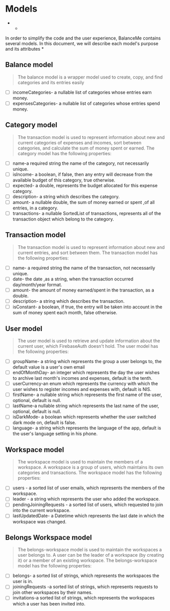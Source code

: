 
# Models

* *
 In order to simplify the code and the user experience,
BalanceMe contains several models. 
 In this document, we will describe each model's purpose
and its attributes
*

## Balance model
> The balance model is a wrapper model used to create, 
> copy, and find categories and its entries easily
* [ ] incomeCategories- a nullable list of categories whose entries earn money.
* [ ] expensesCategories- a nullable list of categories whose entries spend money.

## Category model
> The transaction model is used to represent
> information about new and current categories of expenses and incomes,
> sort between categories, and calculate the sum of money spent or earned.
> The category model has the following properties:
* [ ] name-a required string the name of the category, not necessarily unique.
* [ ] isIncome- a boolean, if false, then any entry will decrease from the available budget of this category, true otherwise.   
* [ ] expected- a double, represents the budget allocated for this expense category.
* [ ] description- a string which describes the category.
* [ ] amount- a nullable double, the sum of money earned or spent ,of all entries, in a category.
* [ ] transactions- a nullable SortedList of transactions, represents all of the transaction object which belong to the category. 

## Transaction model
> The transaction model is used to represent
> information about new and current entries, 
> and sort between them.
> The transaction model has the following properties:
* [ ] name- a required string the name of the transaction, not necessarily unique.
* [ ] date- the date ,as a string, when the transaction occurred day/month/year format.
* [ ] amount- the amount of money earned/spent in the transaction, as a double.
* [ ] description- a string which describes the transaction.
* [ ] isConstant- a boolean, if true, the entry will be taken into account in the sum of money spent each month, false otherwise.

## User model
> The user model is used to retrieve and update 
> information about the current user, which FirebaseAuth doesn't hold.
> The user model has the following properties:

* [ ] groupName- a string which represents the group a user belongs to, the default value is a user's own email
* [ ] endOfMonthDay- an integer which represents the day the user wishes to archive last month's incomes and expenses, default is the tenth.
* [ ] userCurrency-an enum which represents the currency with which the user wishes to register incomes and expenses with, default is NIS.
* [ ] firstName- a nullable string which represents the first name of the user, optional, default is null.
* [ ] lastName-a nullable string which represents the last name of the user, optional, default is null.
* [ ] isDarkMode- a boolean which represents whether the user switched dark mode on, default is false.
* [ ] language- a string which represents the language of the app, default is the user's language setting in his phone.

## Workspace model
> The workspace model is used to maintain the members of a workspace.
> A workspace is a group of users, which maintains its own categories and transactions.
> The workspace model has the following properties:

* [ ] users - a sorted list of user emails, which represents the members of the workspace.
* [ ] leader - a string which represents the user who added the workspace.
* [ ] pendingJoiningRequests - a sorted list of users, which requested to join into the current workspace.
* [ ] lastUpdatedDate- a Datetime which represents the last date in which the workspace was changed.

## Belongs Workspace model
> The belongs-workspace model is used to maintain the workspaces a user belongs to.
> A user can be the leader of a workspace (by creating it) or a member of an existing workspace.
> The belongs-workspace model has the following properties:
* [ ] belongs- a sorted list of strings, which represents the workspaces the user is in.
* [ ] joiningRequests -a sorted list of strings, which represents requests to join other workspaces by their names.
* [ ] invitations-a sorted list of strings, which represents the workspaces which a user has been invited into.
